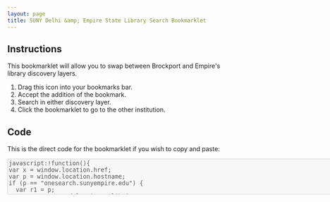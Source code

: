 ```yaml
---
layout: page
title: SUNY Delhi &amp; Empire State Library Search Bookmarklet
---
```

<div class="container" markdown="1">

Instructions
---
This bookmarklet will allow you to swap between Brockport and Empire's library discovery layers.
 1. Drag this icon into your bookmarks bar.
 2. Accept the addition of the bookmark.
 3. Search in either discovery layer.
 4. Click the bookmarklet to go to the other institution.

<div class="row">
<h2></h2>
<p class="text-center"><a href='javascript:!function(){
var x = window.location.href;
var p = window.location.hostname;
if (p == "onesearch.sunyempire.edu") {
  var r1 = p;
  var r2 = "suny-del.primo.exlibrisgroup.com";
  var r3 = "01SUNY_ESC:01SUNY_ESC";
  var r4 = "01SUNY_DEL:01SUNY_DEL";
	var r5 = "01SUNY_ESC";
	var r6 = "01SUNY_DEL";
  }
else if (p == "suny-bro.primo.exlibrisgroup.com") {
  var r1 = p;
  var r2 = "onesearch.sunyempire.edu";
  var r3 = "01SUNY_DEL:01SUNY_DEL";
  var r4 = "01SUNY_ESC:01SUNY_ESC";
	var r5 = "01SUNY_DEL";
	var r6 = "01SUNY_ESC";
}
else {
	alert ("This bookmarklet will not work on this page.");
}
var y = x.replace(r1,r2);
var z = y.replace(r3,r4);
var a = z.replace(r5,r6);
window.location.href = a
}();
'><i class="fa fa-search-plus fa-6x" aria-hidden="true"></i><span style="display:none;">BPT <--> Empire</span></a></p>
</div>

</div>

Code
----
<p>This is the direct code for the bookmarklet if you wish to copy and paste:</p>
<textarea disabled="disabled" cols="100" rows="5">
javascript:!function(){
var x = window.location.href;
var p = window.location.hostname;
if (p == "onesearch.sunyempire.edu") {
  var r1 = p;
  var r2 = "suny-del.primo.exlibrisgroup.com";
  var r3 = "01SUNY_ESC:01SUNY_ESC";
  var r4 = "01SUNY_DEL:01SUNY_DEL";
	var r5 = "01SUNY_ESC";
	var r6 = "01SUNY_DEL";
  }
else if (p == "suny-bro.primo.exlibrisgroup.com") {
  var r1 = p;
  var r2 = "onesearch.sunyempire.edu";
  var r3 = "01SUNY_DEL:01SUNY_DEL";
  var r4 = "01SUNY_ESC:01SUNY_ESC";
	var r5 = "01SUNY_DEL";
	var r6 = "01SUNY_ESC";
}
else {
	alert ("This bookmarklet will not work on this page.");
}
var y = x.replace(r1,r2);
var z = y.replace(r3,r4);
var a = z.replace(r5,r6);
window.location.href = a
}();
</textarea>
